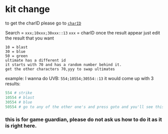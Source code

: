 # kit change
to get the charID please go to [`charID`](https://github.com/GodkuProjectReborn/Modding-docs/blob/Mods/docs/charID.md)

Search = `xxx;10xxx;30xxx::13`
`xxx` = charID
once the result appear just edit the result that you want
```
10 = blast
30 = blue
50 = green
ultimate has a different id
it starts with 70 and has a random number behind it.
get the other characters 70,yyy to swap ultimates
```
example:
I wanna do UVB:
`554;10554;30554::13`
it would come up with 3 results:
```py
554 # strike
10554 # blast
30554 # blue
50554 # go to any of the other one's and press goto and you'll see this and the ultimate.
```

### this is for game guardian, please do not ask us how to do it as it is right here.
